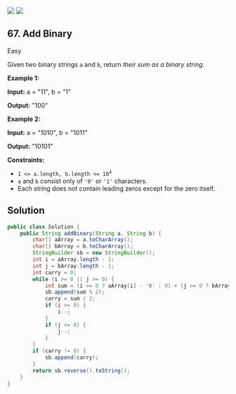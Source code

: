 [![](https://img.shields.io/github/stars/LeetCode-Top-Interview-150/LeetCode-Top-Interview-150?label=Stars&style=flat-square)](https://github.com/LeetCode-Top-Interview-150/LeetCode-Top-Interview-150)
[![](https://img.shields.io/github/forks/LeetCode-Top-Interview-150/LeetCode-Top-Interview-150?label=Fork%20me%20on%20GitHub%20&style=flat-square)](https://github.com/LeetCode-Top-Interview-150/LeetCode-Top-Interview-150/fork)

## 67\. Add Binary

Easy

Given two binary strings `a` and `b`, return _their sum as a binary string_.

**Example 1:**

**Input:** a = "11", b = "1"

**Output:** "100" 

**Example 2:**

**Input:** a = "1010", b = "1011"

**Output:** "10101" 

**Constraints:**

*   <code>1 <= a.length, b.length <= 10<sup>4</sup></code>
*   `a` and `b` consist only of `'0'` or `'1'` characters.
*   Each string does not contain leading zeros except for the zero itself.

## Solution

```java
public class Solution {
    public String addBinary(String a, String b) {
        char[] aArray = a.toCharArray();
        char[] bArray = b.toCharArray();
        StringBuilder sb = new StringBuilder();
        int i = aArray.length - 1;
        int j = bArray.length - 1;
        int carry = 0;
        while (i >= 0 || j >= 0) {
            int sum = (i >= 0 ? aArray[i] - '0' : 0) + (j >= 0 ? bArray[j] - '0' : 0) + carry;
            sb.append(sum % 2);
            carry = sum / 2;
            if (i >= 0) {
                i--;
            }
            if (j >= 0) {
                j--;
            }
        }
        if (carry != 0) {
            sb.append(carry);
        }
        return sb.reverse().toString();
    }
}
```